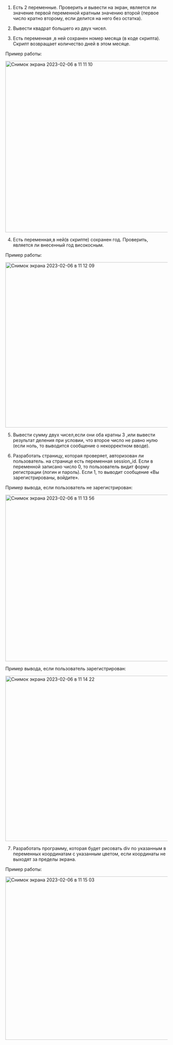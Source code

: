 1. Есть 2 переменные. Проверить и вывести на экран, является ли значение первой переменной кратным значению второй (первое число кратно второму, если делится на него без остатка).

2. Вывести квадрат большего из двух чисел.

3. Есть переменная ,в ней сохранен номер месяца (в коде скрипта). Скрипт возвращает количество дней в этом месяце.

Пример работы:

<img width="533" alt="Снимок экрана 2023-02-06 в 11 11 10" src="https://user-images.githubusercontent.com/86431195/216944581-bee4f4b2-619a-4104-8748-2d7b0003659d.png">

4. Есть переменная,в ней(в скрипте) сохранен год. Проверить, является ли внесенный год високосным.

Пример работы:

<img width="514" alt="Снимок экрана 2023-02-06 в 11 12 09" src="https://user-images.githubusercontent.com/86431195/216944783-c12a83f7-1d02-46b1-a938-a18c70a25c6c.png">

5. Вывести сумму двух чисел,если они оба кратны 3 ,или вывести результат деления при условии, что второе число не равно нулю (если ноль, то выводится сообщение о некорректном вводе).

6. Разработать страницу, которая проверяет, авторизован ли пользователь. на странице есть переменная session_id. Если в переменной записано число 0, то пользователь видит форму регистрации (логин и пароль). Если 1, то выводит сообщение «Вы зарегистрированы, войдите».

Пример вывода, если пользователь не зарегистрирован:

<img width="518" alt="Снимок экрана 2023-02-06 в 11 13 56" src="https://user-images.githubusercontent.com/86431195/216945174-c0c1175f-9e2e-4488-b7bb-4188127e16f7.png">

Пример вывода, если пользователь зарегистрирован:

<img width="514" alt="Снимок экрана 2023-02-06 в 11 14 22" src="https://user-images.githubusercontent.com/86431195/216945269-602069f0-d9a2-450b-9424-78ac3a1b84a5.png">

7. Разработать программу, которая будет рисовать div по указанным в переменных координатам с указанным цветом, если координаты не выходят за пределы экрана.

Пример работы:

<img width="508" alt="Снимок экрана 2023-02-06 в 11 15 03" src="https://user-images.githubusercontent.com/86431195/216945437-fbda97cd-a6e8-4af7-9776-260917390da7.png">

